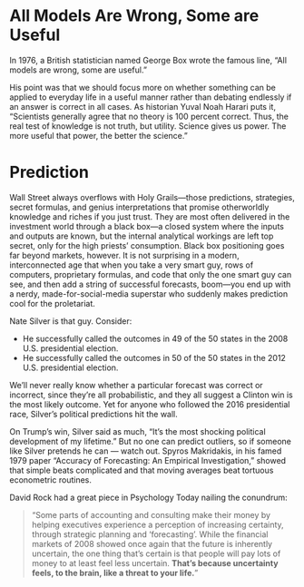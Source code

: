 # All Models Are Wrong, Some are Useful

In 1976, a British statistician named George Box wrote the famous line, “All models are wrong, some are useful.” 

His point was that we should focus more on whether something can be applied to everyday life in a useful manner rather than debating endlessly if an answer is correct in all cases. As historian Yuval Noah Harari puts it, “Scientists generally agree that no theory is 100 percent correct. Thus, the real test of knowledge is not truth, but utility. Science gives us power. The more useful that power, the better the science.”

# Prediction

Wall Street always overflows with Holy Grails—those predictions, strategies, secret formulas, and genius interpretations that promise otherworldly knowledge and riches if you just trust. They are most often delivered in the investment world through a black box—a closed system where the inputs and outputs are known, but the internal analytical workings are left top secret, only for the high priests’ consumption. Black box positioning goes far beyond markets, however. It is not surprising in a modern, interconnected age that when you take a very smart guy, rows of computers, proprietary formulas, and code that only the one smart guy can see, and then add a string of successful forecasts, boom—you end up with a nerdy, made-for-social-media superstar who suddenly makes prediction cool for the proletariat.

Nate Silver is that guy. Consider:

* He successfully called the outcomes in 49 of the 50 states in the 2008 U.S. presidential election.
* He successfully called the outcomes in 50 of the 50 states in the 2012 U.S. presidential election.

We’ll never really know whether a particular forecast was correct or incorrect, since they’re all probabilistic, and they all suggest a Clinton win is the most likely outcome.  Yet for anyone who followed the 2016 presidential race, Silver’s political predictions hit the wall.

On Trump’s win, Silver said as much, “It’s the most shocking political development of my lifetime.” But no one can predict outliers, so if someone like Silver pretends he can — watch out. Spyros Makridakis, in his famed 1979 paper “Accuracy of Forecasting: An Empirical Investigation,” showed that simple beats complicated and that moving averages beat tortuous econometric routines. 

David Rock had a great piece in Psychology Today nailing the conundrum:

> “Some parts of accounting and consulting make their money by helping executives experience a perception of increasing certainty, through strategic planning and ‘forecasting’. While the financial markets of 2008 showed once again that the future is inherently uncertain, the one thing that’s certain is that people will pay lots of money to at least feel less uncertain. **That’s because uncertainty feels, to the brain, like a threat to your life.**”
